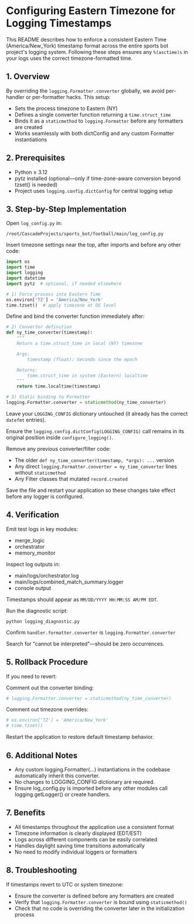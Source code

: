 # Configuring Eastern Timezone for Logging Timestamps

This README describes how to enforce a consistent Eastern Time (America/New_York) timestamp format across the entire sports bot project's logging system. Following these steps ensures any `%(asctime)s` in your logs uses the correct timezone-formatted time.

## 1. Overview

By overriding the `logging.Formatter.converter` globally, we avoid per-handler or per-formatter hacks. This setup:

- Sets the process timezone to Eastern (NY)
- Defines a single converter function returning a `time.struct_time`
- Binds it as a `staticmethod` to `logging.Formatter` before any formatters are created
- Works seamlessly with both dictConfig and any custom Formatter instantiations

## 2. Prerequisites

- Python ≥ 3.12
- pytz installed (optional—only if time-zone-aware conversion beyond tzset() is needed)
- Project uses `logging.config.dictConfig` for central logging setup

## 3. Step-by-Step Implementation

Open `log_config.py` in:

```
/root/CascadeProjects/sports_bot/football/main/log_config.py
```

Insert timezone settings near the top, after imports and before any other code:

```python
import os
import time
import logging
import datetime
import pytz  # optional, if needed elsewhere

# 1) Force process into Eastern Time
os.environ['TZ'] = 'America/New_York'
time.tzset()  # apply timezone at OS level
```

Define and bind the converter function immediately after:

```python
# 2) Converter definition
def ny_time_converter(timestamp):
    """
    Return a time.struct_time in local (NY) timezone

    Args:
        timestamp (float): Seconds since the epoch

    Returns:
        time.struct_time in system (Eastern) localtime
    """
    return time.localtime(timestamp)

# 3) Static binding to Formatter
logging.Formatter.converter = staticmethod(ny_time_converter)
```

Leave your `LOGGING_CONFIG` dictionary untouched (it already has the correct `datefmt` entries).

Ensure the `logging.config.dictConfig(LOGGING_CONFIG)` call remains in its original position inside `configure_logging()`.

Remove any previous converter/filter code:

- The older `def ny_time_converter(timestamp, *args): ...` version
- Any direct `logging.Formatter.converter = ny_time_converter` lines without `staticmethod`
- Any Filter classes that mutated `record.created`

Save the file and restart your application so these changes take effect before any logger is configured.

## 4. Verification

Emit test logs in key modules:
- merge_logic
- orchestrator
- memory_monitor

Inspect log outputs in:
- main/logs/orchestrator.log
- main/logs/combined_match_summary.logger
- console output

Timestamps should appear as `MM/DD/YYYY HH:MM:SS AM/PM EDT`.

Run the diagnostic script:
```
python logging_diagnostic.py
```

Confirm `handler.formatter.converter` is `logging.Formatter.converter`

Search for "cannot be interpreted"—should be zero occurrences.

## 5. Rollback Procedure

If you need to revert:

Comment out the converter binding:
```python
# logging.Formatter.converter = staticmethod(ny_time_converter)
```

Comment out timezone overrides:
```python
# os.environ['TZ'] = 'America/New_York'
# time.tzset()
```

Restart the application to restore default timestamp behavior.

## 6. Additional Notes

- Any custom logging.Formatter(...) instantiations in the codebase automatically inherit this converter.
- No changes to LOGGING_CONFIG dictionary are required.
- Ensure log_config.py is imported before any other modules call logging.getLogger() or create handlers.

## 7. Benefits

- All timestamps throughout the application use a consistent format
- Timezone information is clearly displayed (EDT/EST)
- Logs across different components can be easily correlated
- Handles daylight saving time transitions automatically
- No need to modify individual loggers or formatters

## 8. Troubleshooting

If timestamps revert to UTC or system timezone:
- Ensure the converter is defined before any formatters are created
- Verify that `logging.Formatter.converter` is bound using `staticmethod()`
- Check that no code is overriding the converter later in the initialization process
